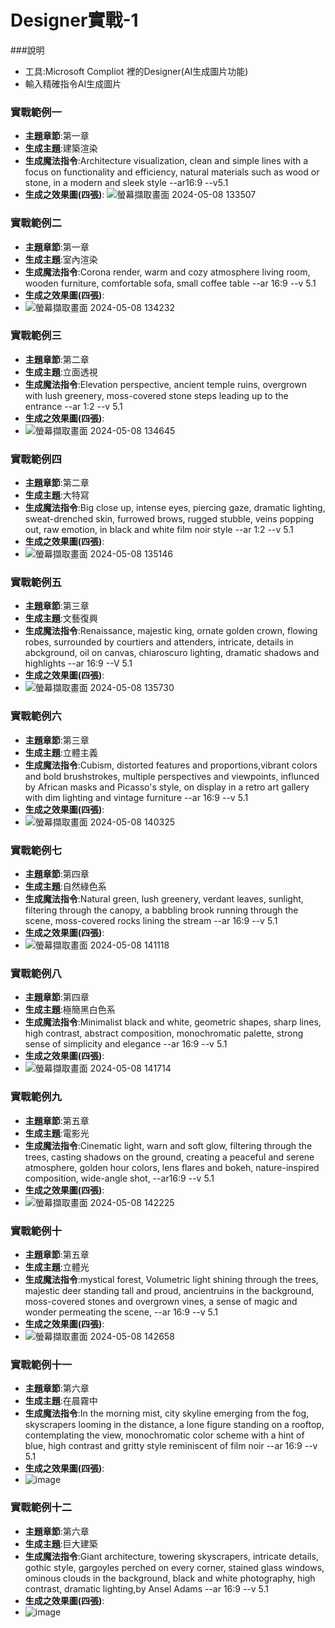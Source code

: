 # Designer實戰-1
###說明
- 工具:Microsoft Compliot 裡的Designer(AI生成圖片功能)
- 輸入精確指令AI生成圖片
### 實戰範例一
- **主題章節**:第一章
- **生成主題**:建築渲染
- **生成魔法指令**:Architecture visualization, clean and simple lines with a focus on functionality and efficiency, natural materials such as wood or stone, in a modern and sleek style --ar16:9 --v5.1
- **生成之效果圖(四張)**:
![螢幕擷取畫面 2024-05-08 133507](https://github.com/shawnhuang125/GenAI/assets/144863384/0b62c152-561b-4d45-a6f9-f32599556c75)


### 實戰範例二
- **主題章節**:第一章
- **生成主題**:室內渲染
- **生成魔法指令**:Corona render, warm and cozy atmosphere living room, wooden furniture, comfortable sofa, small coffee table --ar 16:9 --v 5.1
- **生成之效果圖(四張)**:
- ![螢幕擷取畫面 2024-05-08 134232](https://github.com/shawnhuang125/GenAI/assets/144863384/6e4d2de5-6333-4228-9328-d5583d605fba)


### 實戰範例三
- **主題章節**:第二章
- **生成主題**:立面透視
- **生成魔法指令**:Elevation perspective, ancient temple ruins, overgrown with lush greenery, moss-covered stone steps leading up to the entrance --ar 1:2 --v 5.1
- **生成之效果圖(四張)**:
- ![螢幕擷取畫面 2024-05-08 134645](https://github.com/shawnhuang125/GenAI/assets/144863384/5e3a18dc-3c29-4d65-8580-73d5830dc815)

### 實戰範例四
- **主題章節**:第二章
- **生成主題**:大特寫
- **生成魔法指令**:Big close up, intense eyes, piercing gaze, dramatic lighting, sweat-drenched skin, furrowed brows, rugged stubble, veins popping out, raw emotion, in black and white film noir style --ar 1:2 --v 5.1
- **生成之效果圖(四張)**:
- ![螢幕擷取畫面 2024-05-08 135146](https://github.com/shawnhuang125/GenAI/assets/144863384/ea3ad0a4-4680-4b54-b6c5-686f7b9ea1af)
### 實戰範例五
- **主題章節**:第三章
- **生成主題**:文藝復興
- **生成魔法指令**:Renaissance, majestic king, ornate golden crown, flowing robes, surrounded by courtiers and attenders, intricate, details in abckground, oil on canvas, chiaroscuro lighting, dramatic shadows and highlights --ar 16:9 --V 5.1
- **生成之效果圖(四張)**:
- ![螢幕擷取畫面 2024-05-08 135730](https://github.com/shawnhuang125/GenAI/assets/144863384/e7fbe992-435d-43b0-bfe0-0f34449a656d)
### 實戰範例六
- **主題章節**:第三章
- **生成主題**:立體主義
- **生成魔法指令**:Cubism, distorted features and proportions,vibrant colors and bold brushstrokes, multiple perspectives and viewpoints, influnced by African masks and Picasso's style, on display in a retro art gallery with dim lighting and vintage furniture --ar 16:9 --v 5.1
- **生成之效果圖(四張)**:
- ![螢幕擷取畫面 2024-05-08 140325](https://github.com/shawnhuang125/GenAI/assets/144863384/aededfd6-590c-48a3-892c-80b277c4f5cb)
### 實戰範例七
- **主題章節**:第四章
- **生成主題**:自然綠色系
- **生成魔法指令**:Natural green, lush greenery, verdant leaves, sunlight, filtering through the canopy, a babbling brook running through the scene, moss-covered rocks lining the stream --ar 16:9 --v 5.1
- **生成之效果圖(四張)**:
- ![螢幕擷取畫面 2024-05-08 141118](https://github.com/shawnhuang125/GenAI/assets/144863384/2250b031-bc53-405a-ac95-bd822e560da0)

### 實戰範例八
- **主題章節**:第四章
- **生成主題**:極簡黑白色系
- **生成魔法指令**:Minimalist black and white, geometric shapes, sharp lines, high contrast, abstract composition, monochromatic palette, strong sense of simplicity and elegance --ar 16:9 --v 5.1
- **生成之效果圖(四張)**:
- ![螢幕擷取畫面 2024-05-08 141714](https://github.com/shawnhuang125/GenAI/assets/144863384/c55a315d-b82c-4509-924a-7f47c18cc289)
### 實戰範例九
- **主題章節**:第五章
- **生成主題**:電影光
- **生成魔法指令**:Cinematic light, warn and soft glow, filtering through the trees, casting shadows on the ground, creating a peaceful and serene atmosphere, golden hour colors, lens flares and bokeh, nature-inspired composition, wide-angle shot, --ar16:9 --v 5.1
- **生成之效果圖(四張)**:
- ![螢幕擷取畫面 2024-05-08 142225](https://github.com/shawnhuang125/GenAI/assets/144863384/6a11a678-c4d8-48d9-bfd6-25e68ff5abce)
### 實戰範例十
- **主題章節**:第五章
- **生成主題**:立體光
- **生成魔法指令**:mystical forest, Volumetric light shining through the trees, majestic deer standing tall and proud, ancientruins in the background, moss-covered stones and overgrown vines, a sense of magic and wonder permeating the scene, --ar 16:9 --v 5.1
- **生成之效果圖(四張)**:
- ![螢幕擷取畫面 2024-05-08 142658](https://github.com/shawnhuang125/GenAI/assets/144863384/5e4e8953-3df7-4fb2-a5cc-a5d905a700b8)
### 實戰範例十一
- **主題章節**:第六章
- **生成主題**:在晨霧中
- **生成魔法指令**:In the morning mist, city skyline emerging from the fog, skyscrapers looming in the distance, a lone figure standing on a rooftop, contemplating the view, monochromatic color scheme with a hint of blue, high contrast and gritty style reminiscent of film noir --ar 16:9 --v 5.1
- **生成之效果圖(四張)**:
- ![image](https://github.com/shawnhuang125/GenAI/assets/144863384/c5f616e4-b8a2-45e9-8a4c-6c9935beaaa0)
### 實戰範例十二
- **主題章節**:第六章
- **生成主題**:巨大建築
- **生成魔法指令**:Giant architecture, towering skyscrapers, intricate details, gothic style, gargoyles perched on every corner, stained glass windows, ominous clouds in the background, black and white photography, high contrast, dramatic lighting,by Ansel Adams --ar 16:9 --v 5.1
- **生成之效果圖(四張)**:
- ![image](https://github.com/shawnhuang125/GenAI/assets/144863384/28cf832f-c85c-4756-9583-14f02129a748)



